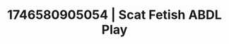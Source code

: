 ---
categories:
- Midnight fantasy
- AI-generated
- Fantasy kink
- Erotic curves
- Lace and desire
- ASMR
- Closeness kink
- Cosplay
image: /assets/images/1746580905054.jpg
layout: post
seo:
  description: Featured content with sensual Scat Fetish, ABDL Play. HD images available.
  keywords: Scat Fetish, ABDL Play
  og_image: /assets/images/1746580905054.jpg
  schema_type: VisualArtwork
tags:
- ABDL Play
- '#1746580905054'
- Scat Fetish
title: 1746580905054 | Scat Fetish ABDL Play
---
